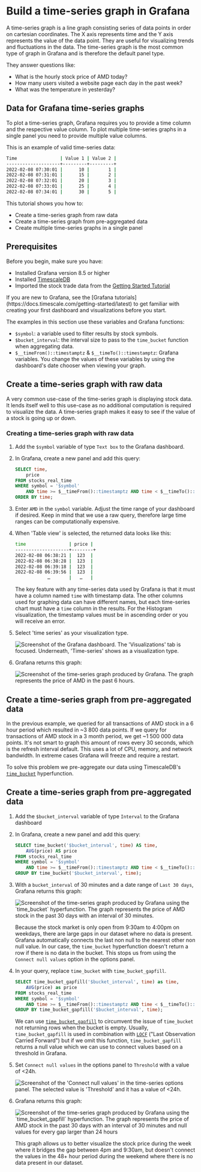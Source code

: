 # Build a time-series graph in Grafana 
A time-series graph is a line graph consisting series of data points in order on
cartesian coordinates. The X axis represents time and the Y axis represents the 
value of the data point. They are useful for visualizing trends and fluctuations 
in the data. The time-series graph is the most common type of graph in Grafana
and is therefore the default panel type.

They answer questions like:

* What is the hourly stock price of AMD today?
* How many users visited a website page each day in the past week?
* What was the temperature in yesterday?

## Data for Grafana time-series graphs 
To plot a time-series graph, Grafana requires you to provide a time column and 
the respective value column. To plot multiple time-series graphs in a single 
panel you need to provide multiple value columns.

This is an example of valid time-series data:
```bash
Time                | Value 1 | Value 2 |
--------------------+---------+---------+
2022-02-08 07:30:01 |      10 |       1 |
2022-02-08 07:31:01 |      15 |       2 |
2022-02-08 07:32:01 |      20 |       3 |
2022-02-08 07:33:01 |      25 |       4 |
2022-02-08 07:34:01 |      30 |       5 |
```

This tutorial shows you how to:
* Create a time-series graph from raw data
* Create a time-series graph from pre-aggregated data
* Create multiple time-series graphs in a single panel

## Prerequisites
Before you begin, make sure you have:
* Installed Grafana version&nbsp;8.5 or higher
* Installed [TimescaleDB][install-timescale]
* Imported the stock trade data from the [Getting Started Tutorial][gsg-data]

<highlight type="note">
    If you are new to Grafana, see the
    [Grafana tutorials](https://docs.timescale.com/getting-started/latest)
    to get familiar with creating your first dashboard and visualizations before you
    start.
</highlight>


The examples in this section use these variables and Grafana functions:
* `$symbol`: a variable used to filter results by stock symbols.
* `$bucket_interval`: the interval size to pass to the `time_bucket`
  function when aggregating data.
* `$__timeFrom()::timestamptz` & `$__timeTo()::timestamptz`:
  Grafana variables. You change the values of these variables by
  using the dashboard's date chooser when viewing your graph.


## Create a time-series graph with raw data

A very common use-case of the time-series graph is displaying stock data. It 
lends itself well to this use-case as no additional computation is required to 
visualize the data. A time-series graph makes it easy to see if the value of a
stock is going up or down. 

<procedure>

### Creating a time-series graph with raw data

1.  Add the `$symbol` variable of type `Text box` to the Grafana dashboard.

1.  In Grafana, create a new panel and add this query:

    ```SQL
    SELECT time,
        price
    FROM stocks_real_time
    WHERE symbol = '$symbol'
        AND time >= $__timeFrom()::timestamptz AND time < $__timeTo()::timestamptz
    ORDER BY time;
    ```

1.  Enter `AMD` in the `symbol` variable. Adjust the time range of your 
    dashboard if desired. Keep in mind that we use a raw query, therefore large
    time ranges can be computationally expensive.

1.  When 'Table view' is selected, the returned data looks like this:

    ```bash
    time                | price |
    --------------------+--------+
    2022-02-08 06:38:21 |  123  |
    2022-02-08 06:38:28 |  123  |
    2022-02-08 06:39:18 |  123  |
    2022-02-08 06:39:56 |  123  |
                …       |   …   |
    ```

    The key feature with any time-series data used by Grafana is that it must 
    have a column named `time` with timestamp data. The other columns used for 
    graphing data can have different names, but each time-series chart must have 
    a `time` column in the results. For the Histogram visualization,
    the timestamp values must be in ascending order or you will receive an error.

1.  Select 'time series' as your visualization type.

    <img class="main-content__illustration" src="https://assets.timescale.com/docs/images/tutorials/visualizations/time-series/time-series-visualization-type.png" alt="Screenshot of the Grafana dashboard. The 'Visualizations' tab is focused. Underneath, 'Time-series' shows as a visualization type."/>

1.  Grafana returns this graph:

    <img class="main-content__illustration" src="https://assets.timescale.com/docs/images/tutorials/visualizations/time-series/simple-time-series-graph.png" alt="Screenshot of the time-series graph produced by Grafana. The graph represents the price of AMD in the past 6 hours."/>

</procedure>

## Create a time-series graph from pre-aggregated data
In the previous example, we queried for all transactions of AMD stock in a 6 
hour period which resulted in ~3 800 data points. If we query for transactions 
of AMD stock in a 3 month period, we get ~1 500 000 data points. It's not smart 
to graph this amount of rows every 30 seconds, which is the refresh interval 
default. This uses a lot of CPU, memory, and network bandwidth. In extreme cases
Grafana will freeze and require a restart.

To solve this problem we pre-aggregate our data using TimescaleDB's 
[`time_bucket`][time_bucket] hyperfunction.

<procedure>

## Create a time-series graph from pre-aggregated data

1.  Add the `$bucket_interval` variable of type `Interval` to the Grafana dashboard

1.  In Grafana, create a new panel and add this query:

    ```sql
    SELECT time_bucket('$bucket_interval', time) AS time,
    	AVG(price) AS price
    FROM stocks_real_time
    WHERE symbol = '$symbol'
        AND time >= $__timeFrom()::timestamptz AND time < $__timeTo()::timestamptz
    GROUP BY time_bucket('$bucket_interval', time);
    ```   

1.  With a `bucket_interval` of 30 minutes and a date range of `Last 30 days`, Grafana
    returns this graph:

    <img class="main-content__illustration" src="https://assets.timescale.com/docs/images/tutorials/visualizations/time-series/time-bucket-graph.png" alt="Screenshot of the time-series graph produced by Grafana using the `time_bucket` hyperfunction. The graph represents the price of AMD stock in the past 30 days with an interval of 30 minutes."/>

    Because the stock market is only open from 9:30am to 4:00pm on weekdays, 
    there are large gaps in our dataset where no data is present. Grafana 
    automatically connects the last non null to the nearest other non null value.
    In our case, the `time_bucket` hyperfunction doesn't return a row if there 
    is no data in the bucket. This stops us from using the `Connect null values`
    option in the options panel.

1.  In your query, replace `time_bucket` with `time_bucket_gapfill`.
   
    ```SQL
    SELECT time_bucket_gapfill('$bucket_interval', time) as time,
	    AVG(price) as price 
    FROM stocks_real_time
    WHERE symbol = '$symbol'
        AND time >= $__timeFrom()::timestamptz AND time < $__timeTo()::timestamptz
    GROUP BY time_bucket_gapfill('$bucket_interval', time);
    ```

    We can use [`time_bucket_gapfill`][time-bucket-gapfill] to circumvent the 
    issue of `time_bucket` not returning rows when the bucket is empty. Usually,
    `time_bucket_gapfill` is used in combination with [`LOCF`][locf] 
    ("Last Observation Carried Forward") but if we omit this function, 
    `time_bucket_gapfill` returns a null value which we can use to connect 
    values based on a threshold in Grafana.

1.  Set `Connect null values` in the options panel to `Threshold` with a value
    of <24h.

    <img class="main-content__illustration" src="https://assets.timescale.com/docs/images/tutorials/visualizations/time-series/connect-null-values.png" alt="Screenshot of the 'Connect null values' in the time-series options panel. The selected value is 'Threshold' and it has a value of <24h."/>

1. Grafana returns this graph:

    <img class="main-content__illustration" src="https://assets.timescale.com/docs/images/tutorials/visualizations/time-series/time-bucket-gapfill-graph.png" alt="Screenshot of the time-series graph produced by Grafana using the `time_bucket_gapfill` hyperfunction. The graph represents the price of AMD stock in the past 30 days with an interval of 30 minutes and null values for every gap larger than 24 hours"/>

    This graph allows us to better visualize the stock price during the week where
    it bridges the gap between 4pm and 9:30am, but doesn't connect the values in
    the 48+ hour period during the weekend where there is no data present in our
    dataset.


</procedure>

[install-timescale]: /install/:currentVersion:/
[gsg-data]: /timescaledb/:currentVersion:/getting-started/
[time_bucket]: https://docs.timescale.com/api/latest/hyperfunctions/time_bucket/
[time-bucket-gapfill]: https://docs.timescale.com/api/latest/hyperfunctions/gapfilling-interpolation/time_bucket_gapfill/
[locf]: https://docs.timescale.com/api/latest/hyperfunctions/gapfilling-interpolation/locf/


